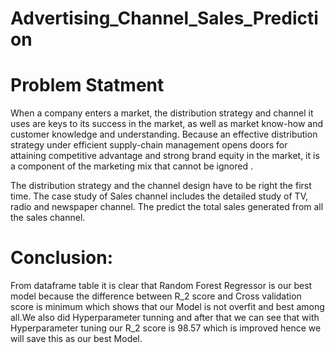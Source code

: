 # Advertising_Channel_Sales_Prediction

# Problem Statment
When a company enters a market, the distribution strategy and channel it uses are keys to its success in the market, as well as market know-how and customer knowledge and understanding. Because an effective distribution strategy under efficient supply-chain management opens doors for attaining competitive advantage and strong brand equity in the market, it is a component of the marketing mix that cannot be ignored .

The distribution strategy and the channel design have to be right the first time. The case study of Sales channel includes the detailed study of TV, radio and newspaper channel. The predict the total sales generated from all the sales channel. 

# Conclusion:
From dataframe table it is clear that Random Forest Regressor is our best model because the difference between R_2 score and Cross validation score is minimum which shows that our Model is not overfit and best among all.We also did Hyperparameter tunning and after that we can see that with Hyperparameter tuning our R_2 score is 98.57 which is improved hence we will save this as our best Model.
